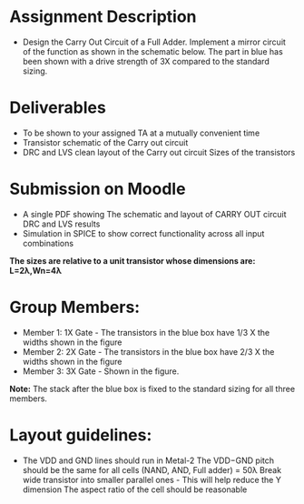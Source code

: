 # Assignment Description
* Design the Carry Out Circuit of a Full Adder. Implement a mirror circuit of the function as shown in the schematic below. The part in blue has been shown with a drive strength of 3X compared to the standard sizing. 

# Deliverables
* To be shown to your assigned TA at a mutually convenient time
* Transistor schematic of the Carry out circuit
* DRC and LVS clean layout of the Carry out circuit Sizes of the transistors

# Submission on Moodle
* A single PDF showing The schematic and layout of CARRY OUT circuit DRC and LVS results
* Simulation in SPICE to show correct functionality across all input combinations


<b>The sizes are relative to a unit transistor whose dimensions are: L=2λ,Wn=4λ</b>

# Group Members:
* Member 1: 1X Gate - The transistors in the blue box have 1/3 X the widths shown in the figure
* Member 2: 2X Gate - The transistors in the blue box have 2/3 X the widths shown in the figure
* Member 3: 3X Gate - Shown in the figure.

<b>Note:</b> The stack after the blue box is fixed to the standard sizing for all three members. 

# Layout guidelines:
* The VDD and GND lines should run in Metal-2
The VDD−GND pitch should be the same for all cells (NAND, AND, Full adder) = 50λ 
Break wide transistor into smaller parallel ones - This will help reduce the Y dimension 
The aspect ratio of the cell should be reasonable